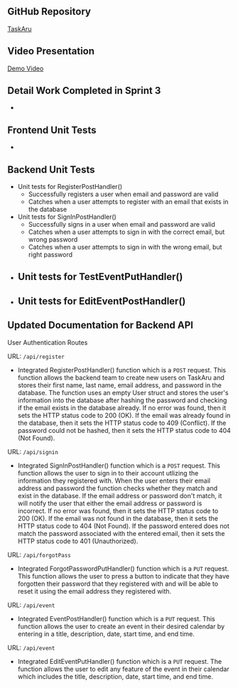 GitHub Repository
---
[TaskAru](https://github.com/abang115/CEN3031)

Video Presentation
---
[Demo Video]()

Detail Work Completed in Sprint 3
---
 - 

Frontend Unit Tests
---
 - 

Backend Unit Tests
---

  - Unit tests for RegisterPostHandler()
    - Successfully registers a user when email and password are valid
    - Catches when a user attempts to register with an email that exists in the database
  - Unit tests for SignInPostHandler()
    - Successfully signs in a user when email and password are valid
    - Catches when a user attempts to sign in with the correct email, but wrong password
    - Catches when a user attempts to sign in with the wrong email, but right password
  - Unit tests for TestEventPutHandler()
    - 
  - Unit tests for EditEventPostHandler()
    - 

Updated Documentation for Backend API
---

User Authentication Routes

URL: <code>/api/register</code>
  - Integrated RegisterPostHandler() function which is a <code>POST</code> request. This function allows the backend team to create new users on TaskAru and stores their first name, last name, email address, and password in the database. The function uses an empty User struct and stores the user's information into the database after hashing the password and checking if the email exists in the database already. If no error was found, then it sets the HTTP status code to 200 (OK). If the email was already found in the database, then it sets the HTTP status code to 409 (Conflict). If the password could not be hashed, then it sets the HTTP status code to 404 (Not Found).

URL: <code>/api/signin</code>
  - Integrated SignInPostHandler() function which is a <code>POST</code> request. This function allows the user to sign in to their account utlizing the information they registered with. When the user enters their email address and password the function checks whether they match and exist in the database. If the email address or password don't match, it will notify the user that either the email address or password is incorrect. If no error was found, then it sets the HTTP status code to 200 (OK). If the email was not found in the database, then it sets the HTTP status code to 404 (Not Found). If the password entered does not match the password associated with the entered email, then it sets the HTTP status code to 401 (Unauthorized).

URL: <code>/api/forgotPass</code>
  - Integrated ForgotPasswordPutHandler() function which is a <code>PUT</code> request. This function allows the user to press a button to indicate that they have forgotten their password that they registered with and will be able to reset it using the email address they registered with.

URL: <code>/api/event</code>
  - Integrated EventPostHandler() function which is a <code>PUT</code> request. This function allows the user to create an event in their desired calendar by entering in a title, description, date, start time, and end time.

URL: <code>/api/event</code>
  - Integrated EditEventPutHandler() function which is a <code>PUT</code> request. The function allows the user to edit any feature of the event in their calendar which includes the title, description, date, start time, and end time.
